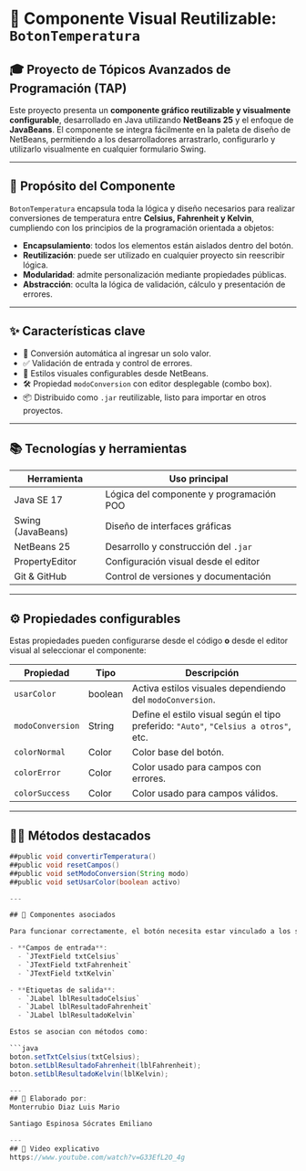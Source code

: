 # 🔘 Componente Visual Reutilizable: `BotonTemperatura`

## 🎓 Proyecto de Tópicos Avanzados de Programación (TAP)

Este proyecto presenta un **componente gráfico reutilizable y visualmente configurable**, desarrollado en Java utilizando **NetBeans 25** y el enfoque de **JavaBeans**. El componente se integra fácilmente en la paleta de diseño de NetBeans, permitiendo a los desarrolladores arrastrarlo, configurarlo y utilizarlo visualmente en cualquier formulario Swing.

---

## 🧠 Propósito del Componente

`BotonTemperatura` encapsula toda la lógica y diseño necesarios para realizar conversiones de temperatura entre **Celsius, Fahrenheit y Kelvin**, cumpliendo con los principios de la programación orientada a objetos:

- **Encapsulamiento**: todos los elementos están aislados dentro del botón.
- **Reutilización**: puede ser utilizado en cualquier proyecto sin reescribir lógica.
- **Modularidad**: admite personalización mediante propiedades públicas.
- **Abstracción**: oculta la lógica de validación, cálculo y presentación de errores.

---

## ✨ Características clave

- 🔁 Conversión automática al ingresar un solo valor.
- ✅ Validación de entrada y control de errores.
- 🎨 Estilos visuales configurables desde NetBeans.
- 🛠 Propiedad `modoConversion` con editor desplegable (combo box).
- 📦 Distribuido como `.jar` reutilizable, listo para importar en otros proyectos.

---

## 📚 Tecnologías y herramientas

| Herramienta       | Uso principal                                        |
|-------------------|------------------------------------------------------|
| Java SE 17        | Lógica del componente y programación POO             |
| Swing (JavaBeans) | Diseño de interfaces gráficas                        |
| NetBeans 25       | Desarrollo y construcción del `.jar`                 |
| PropertyEditor    | Configuración visual desde el editor                 |
| Git & GitHub      | Control de versiones y documentación                 |

---

## ⚙️ Propiedades configurables

Estas propiedades pueden configurarse desde el código **o** desde el editor visual al seleccionar el componente:

| Propiedad         | Tipo     | Descripción                                            |
|-------------------|----------|--------------------------------------------------------|
| `usarColor`       | boolean  | Activa estilos visuales dependiendo del `modoConversion`. |
| `modoConversion`  | String   | Define el estilo visual según el tipo preferido: `"Auto"`, `"Celsius a otros"`, etc. |
| `colorNormal`     | Color    | Color base del botón.                                  |
| `colorError`      | Color    | Color usado para campos con errores.                   |
| `colorSuccess`    | Color    | Color usado para campos válidos.                       |

---

## 🧑‍💻 Métodos destacados

```java
##public void convertirTemperatura()
##public void resetCampos()
##public void setModoConversion(String modo)
##public void setUsarColor(boolean activo)

---

## 🔩 Componentes asociados

Para funcionar correctamente, el botón necesita estar vinculado a los siguientes componentes visuales externos, los cuales se pueden configurar desde el diseñador de NetBeans o por código:

- **Campos de entrada**:
  - `JTextField txtCelsius`
  - `JTextField txtFahrenheit`
  - `JTextField txtKelvin`

- **Etiquetas de salida**:
  - `JLabel lblResultadoCelsius`
  - `JLabel lblResultadoFahrenheit`
  - `JLabel lblResultadoKelvin`

Estos se asocian con métodos como:

```java
boton.setTxtCelsius(txtCelsius);
boton.setLblResultadoFahrenheit(lblFahrenheit);
boton.setLblResultadoKelvin(lblKelvin);

---
## 👥 Elaborado por:
Monterrubio Diaz Luis Mario

Santiago Espinosa Sócrates Emiliano

---
## 🎥 Video explicativo
https://www.youtube.com/watch?v=G33EfL2O_4g


